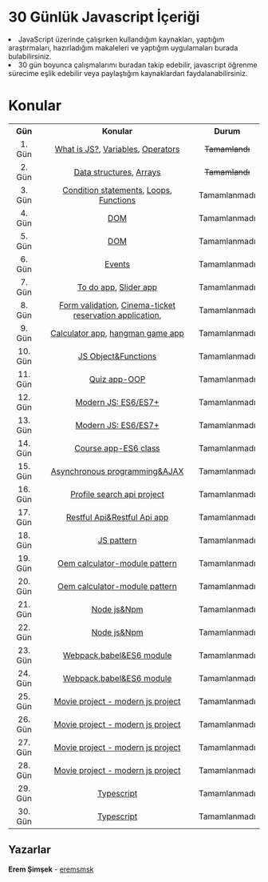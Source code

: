 # 30 Günlük Javascript İçeriği

<li>JavaScript üzerinde çalışırken kullandığım kaynakları, yaptığım araştırmaları, hazırladığım makaleleri ve yaptığım uygulamaları burada bulabilirsiniz.</li>
<li>30 gün boyunca çalışmalarımı buradan takip edebilir, javascript öğrenme sürecime eşlik edebilir veya paylaştığım kaynaklardan faydalanabilirsiniz.</li>

# Konular

<table align="center">
  <tr>
    <th>Gün</th>
    <th>Konular</th>
    <th>Durum</th>
  </tr>
  <tr align="center">
     <td>1. Gün</td>
    <td><a href="https://github.com/eremsmsk/30DaysOfJS/tree/main/what-is-js">What is JS?</a>,
      <a href="https://github.com/eremsmsk/30DaysOfJS/tree/main/variables">Variables</a>,
      <a href="https://github.com/eremsmsk/30DaysOfJS/tree/main/operators">Operators</a></td>
    <td><del> Tamamlandı </del></td>
  </tr>
  <tr align="center">
     <td>2. Gün</td>
    <td><a href="https://github.com/eremsmsk/30DaysOfJS/tree/main/data-structures">Data structures</a>,
      <a href="https://github.com/eremsmsk/30DaysOfJS/tree/main/arrays">Arrays</a></td>
    <td><del> Tamamlandı </del></td>
  </tr>
  <tr align="center">
     <td>3. Gün</td>
    <td><a href="https://github.com/eremsmsk/30DaysOfJS">Condition statements</a>,
      <a href="https://github.com/eremsmsk/30DaysOfJS">Loops</a>,
      <a href="https://github.com/eremsmsk/30DaysOfJS">Functions</a></td>
    <td>Tamamlanmadı</td>
  </tr>
  <tr align="center">
     <td>4. Gün</td>
    <td><a href="https://github.com/eremsmsk/30DaysOfJS">DOM</a></td>
    <td>Tamamlanmadı</td>
  </tr>
  <tr align="center">
     <td>5. Gün</td>
    <td><a href="https://github.com/eremsmsk/30DaysOfJS">DOM</a></td>
    <td>Tamamlanmadı</td>
  </tr>
  <tr align="center">
     <td>6. Gün</td>
    <td><a href="https://github.com/eremsmsk/30DaysOfJS">Events</a></td>
    <td>Tamamlanmadı</td>
  </tr>
  <tr align="center">
     <td>7. Gün</td>
    <td><a href="https://github.com/eremsmsk/30DaysOfJS">To do app</a>,
      <a href="https://github.com/eremsmsk/30DaysOfJS">Slider app</a></td>
    <td>Tamamlanmadı</td>
  </tr>
  <tr align="center">
     <td>8. Gün</td>
    <td><a href="https://github.com/eremsmsk/30DaysOfJS">Form validation</a>,
      <a href="https://github.com/eremsmsk/30DaysOfJS">Cinema-ticket reservation application</a>,
    <td>Tamamlanmadı</td>
  </tr>
  <tr align="center">
     <td>9. Gün</td>
    <td><a href="https://github.com/eremsmsk/30DaysOfJS">Calculator app</a>,
      <a href="https://github.com/eremsmsk/30DaysOfJS">hangman game app</a></td>
    <td>Tamamlanmadı</td>
  </tr>
  <tr align="center">
     <td>10. Gün</td>
    <td><a href="https://github.com/eremsmsk/30DaysOfJS">JS Object&Functions</a></td>
    <td>Tamamlanmadı</td>
  </tr>
  <tr align="center">
     <td>11. Gün</td>
    <td><a href="https://github.com/eremsmsk/30DaysOfJS">Quiz app-OOP</a></td>
    <td>Tamamlanmadı</td>
  </tr>
  <tr align="center">
     <td>12. Gün</td>
    <td><a href="https://github.com/eremsmsk/30DaysOfJS">Modern JS: ES6/ES7+</a></td>
    <td>Tamamlanmadı</td>
  </tr>
  <tr align="center">
     <td>13. Gün</td>
    <td><a href="https://github.com/eremsmsk/30DaysOfJS">Modern JS: ES6/ES7+</a></td>
    <td>Tamamlanmadı</td>
  </tr>
  <tr align="center">
     <td>14. Gün</td>
    <td><a href="https://github.com/eremsmsk/30DaysOfJS">Course app-ES6 class</a></td>
    <td>Tamamlanmadı</td>
  </tr>
  <tr align="center">
     <td>15. Gün</td>
    <td><a href="https://github.com/eremsmsk/30DaysOfJS">Asynchronous programming&AJAX</a></td>
    <td>Tamamlanmadı</td>
  </tr>
  <tr align="center">
     <td>16. Gün</td>
    <td><a href="https://github.com/eremsmsk/30DaysOfJS">Profile search api project</a></td>
    <td>Tamamlanmadı</td>
  </tr>
  <tr align="center">
     <td>17. Gün</td>
    <td><a href="https://github.com/eremsmsk/30DaysOfJS">Restful Api&Restful Api app</a></td>
    <td>Tamamlanmadı</td>
  </tr>
  <tr align="center">
     <td>18. Gün</td>
    <td><a href="https://github.com/eremsmsk/30DaysOfJS">JS pattern</a></td>
    <td>Tamamlanmadı</td>
  </tr>
  <tr align="center">
     <td>19. Gün</td>
    <td><a href="https://github.com/eremsmsk/30DaysOfJS">Oem calculator-module pattern</a></td>
    <td>Tamamlanmadı</td>
  </tr>
  <tr align="center">
     <td>20. Gün</td>
    <td><a href="https://github.com/eremsmsk/30DaysOfJS">Oem calculator-module pattern</a></td>
    <td>Tamamlanmadı</td>
  </tr>
  <tr align="center">
     <td>21. Gün</td>
    <td><a href="https://github.com/eremsmsk/30DaysOfJS">Node js&Npm</a></td>
    <td>Tamamlanmadı</td>
  </tr>
  <tr align="center">
     <td>22. Gün</td>
    <td><a href="https://github.com/eremsmsk/30DaysOfJS">Node js&Npm</a></td>
    <td>Tamamlanmadı</td>
  </tr>
  <tr align="center">
     <td>23. Gün</td>
    <td><a href="https://github.com/eremsmsk/30DaysOfJS">Webpack,babel&ES6 module</a></td>
    <td>Tamamlanmadı</td>
  </tr>
  <tr align="center">
     <td>24. Gün</td>
    <td><a href="https://github.com/eremsmsk/30DaysOfJS">Webpack,babel&ES6 module</a></td>
    <td>Tamamlanmadı</td>
  </tr>
  <tr align="center">
     <td>25. Gün</td>
    <td><a href="https://github.com/eremsmsk/30DaysOfJS">Movie project - modern js project</a></td>
    <td>Tamamlanmadı</td>
  </tr>
  <tr align="center">
     <td>26. Gün</td>
    <td><a href="https://github.com/eremsmsk/30DaysOfJS">Movie project - modern js project</a></td>
    <td>Tamamlanmadı</td>
  </tr>
  <tr align="center">
     <td>27. Gün</td>
    <td><a href="https://github.com/eremsmsk/30DaysOfJS">Movie project - modern js project</a></td>
    <td>Tamamlanmadı</td>
  </tr>
  <tr align="center">
     <td>28. Gün</td>
    <td><a href="https://github.com/eremsmsk/30DaysOfJS">Movie project - modern js project</a></td>
    <td>Tamamlanmadı</td>
  </tr>
  <tr align="center">
     <td>29. Gün</td>
    <td><a href="https://github.com/eremsmsk/30DaysOfJS">Typescript</a></td>
    <td>Tamamlanmadı</td>
  </tr>
  <tr align="center">
     <td>30. Gün</td>
    <td><a href="https://github.com/eremsmsk/30DaysOfJS">Typescript</a></td>
    <td>Tamamlanmadı</td>
  </tr>
</table>
   
   ## Yazarlar
   **Erem Şimşek** - [eremsmsk](https://github.com/eremsmsk)
